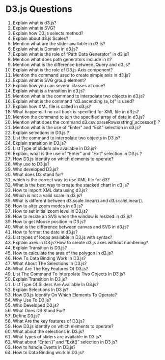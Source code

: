 # D3.js Questions

1. Explain what is d3.js?
1. Explain what is SVG?
1. Explain how D3.js selects method?
1. Explain about d3.js Scales?
1. Mention what are the slider available in d3.js?
1. Explain what is Domain in d3.js?
1. Explain what is the role of “Path Data Generator” in d3.js?
1. Mention what does path generators include in it?
1. Mention what is the difference between jQuery and d3.js?
1. Explain what is the role of D3.js Axis component?
1. Mention the command used to create simple axis in d3.js?
1. Explain what is SVG group element?
1. Explain how you can several classes at once?
1. Explain what is a transition in d3.js?
1. Mention what is the command to interpolate two objects in d3.js?
1. Explain what is the command “d3.ascending (a, b)” is used?
1. Explain how XML file is called in d3.js?
1. What happens if no call back is specified for XML file in d3.js?
1. Mention the command to join the specified array of data in d3.js?
1. Mention what does the command d3.csv.parseRows(string[,accessor]) ?
1. Mention what is the use of “Enter” and “Exit” selection in d3.js?
1. Explain selections in D3.js ?
1. List the command to interpolate two objects in D3.js?
1. Explain transition in D3.js?
1. List Type of sliders are available in D3.js?
1. Explain, what is the use of “Enter” and “Exit” selection in D3.js ?
1. How D3.js identify on which elements to operate?
1. Why use to D3.js?
1. Who developed D3.js?
1. What does D3 stand for?
1. which is the correct way to use XML file for d3?
1. What is the best way to create the stacked chart in d3 js?
1. How to import XML data using d3.js?
1. Which is not a valid scale in d3 js?
1. What is different between d3.scale.linear() and d3.scaleLinear().
1. How to alter zoom modes in d3 js?
1. How to set initial zoom level in D3.js?
1. How to resize an SVG when the window is resized in d3.js?
1. How to get Mouse position in D3.js?
1. What is the difference between canvas and SVG in d3.js?
1. How to format the date in d3.js?
1. List types of loops available in D3.js with syntax?
1. Explain axes in D3.js?How to create d3.js axes without numbering?
1. Explain Transition is D3.js?
1. How to calculate the area of the polygon in d3.js?
1. How To Data Binding Work In D3.js?
1. What About The Selections In D3.js?
1. What Are The Key Features Of D3.js?
1. List The Command To Interpolate Two Objects In D3.js?
1. Explain Transition In D3.js?
1. List Type Of Sliders Are Available In D3.js?
1. Explain Selections In D3.js?
1. How D3.js Identify On Which Elements To Operate?
1. Why Use To D3.js?
1. Who Developed D3.js?
1. What Does D3 Stand For?
1. Define D3.js?
1. What Are the key features of D3.js?
1. How D3.js identify on which elements to operate?
1. What about the selections in D3.js?
1. What types of sliders are available in D3.js?
1. What about “Enter()” and “Exit()” selection in D3.js?
1. How to handle Events in D3.js?
1. How to Data Binding work in D3.js?
